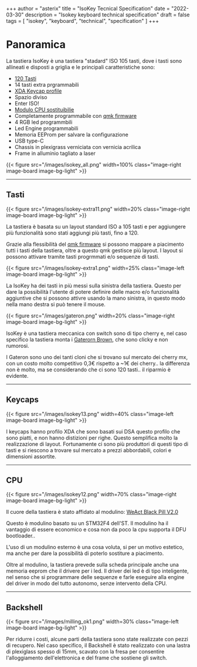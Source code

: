 +++
author = "asterix"
title = "IsoKey Tecnical Specification"
date = "2022-03-30"
description = "Isokey keyboard technical specification"
draft = false
tags = [
    "isokey",
    "keyboard",
    "technical",
    "specification"
]
+++

# Panoramica

La tastiera IsoKey è una tastiera "stadard" ISO 105 tasti, dove i tasti sono allineati e
disposti a griglia e le principali caratteristiche sono:

* [120 Tasti](#tasti)
* 14 tasti extra prgrammabili
* [XDA Keycap profile](#keycaps)
* Spazio diviso
* Enter ISO!
* [Modulo CPU sostituibilie](#cpu)
* Completamente programmabile con [qmk firmware](https://github.com/asterix24/qmk_firmware)
* 4 RGB led programmbili
* Led Engine programmabili
* Memoria EEProm per salvare la configurazione
* USB type-C
* Chassis in plexigrass verniciata con vernicia acrilica
* Frame in alluminio tagliato a laser


{{< figure src="/images/isokey_all.png" width=100% class="image-right image-board image-bg-light" >}}

---

## Tasti

{{< figure src="/images/isokey-extra11.png" width=20% class="image-right image-board image-bg-light" >}}

La tastiera è basata su un layout standard ISO a 105 tasti e per aggiungere più
funzionalità sono stati aggiungi più tasti, fino a 120.

Grazie alla flessibilità del [qmk firmware](https://github.com/asterix24/qmk_firmware) si
possono mappare a piacimento tutti i tasti della tastiera, oltre a questo qmk gestisce più layout. I layout si possono attivare tramite tasti progrmmati e/o sequenze di tasti.

{{< figure src="/images/isokey-extra1.png" width=25% class="image-left image-board image-bg-light" >}}

La IsoKey ha dei tasti in più messi sulla sinistra della tastiera. Questo per dare la
possibilità l'utente di potere definire delle macro e/o funzionalità aggiuntive che si
possono attivre usando la mano sinistra, in questo modo nella mano destra si può tenere il
mouse.

{{< figure src="/images/gateron.png" width=20% class="image-right image-board image-bg-light" >}}

IsoKey è una tastiera meccanica con switch sono di tipo cherry e, nel caso specifico la tastiera monta i [Gaterorn Brown](https://www.gateron.co/products/gateron-switch-set?variant=39452443214031), che sono clicky e non rumorosi.

I Gateron sono uno dei tanti cloni che si trovano sul mercato dei cherry mx, con un costo
molto competitivo 0,3&euro; rispetto a ~1&euro; dei cherry.. la differenza non è molto, ma
se considerando che ci sono 120 tasti.. il riparmio è evidente.

---

## Keycaps

{{< figure src="/images/isokey13.png" width=40% class="image-left image-board image-bg-light" >}}

I keycaps hanno profilo XDA che sono basati sui DSA questo profilo che sono piatti, e non hanno distizioni per righe. Questo semplifica molto
la realizzazione di layout. Fortunamente ci sono più produttori di questi tipo di tasti e
si riescono a trovare sul mercato a prezzi abbordabili, colori e dimensioni assortite.

---

## CPU

{{< figure src="/images/isokey12.png" width=70% class="image-right image-board image-bg-light" >}}

Il cuore della tastiera è stato affidato al modulino: [WeAct Black Pill V2.0](https://stm32-base.org/boards/STM32F411CEU6-WeAct-Black-Pill-V2.0.html)

Questo è modulino basato su un STM32F4 dell'ST. Il modulino ha il vantaggio di essere
economico e cosa non da poco la cpu supporta il DFU bootloader..

L'uso di un modulino esterno è una cosa voluta, si per un motivo estetico, ma anche per
dare la possibilità di poterlo sostiture a piacimento.

Oltre al modulino, la tastiera prevede sulla scheda principale anche una memoria eeprom
che il drivere per i led.
Il driver dei led è di tipo inteligente, nel senso che si programmare delle sequenze e
farle eseguire alla engine del driver in modo del tutto autonomo, senze intervento della
CPU.

---

## Backshell

{{< figure src="/images/milling_ok1.png" width=30% class="image-left image-board image-bg-light" >}}

Per ridurre i costi, alcune parti della tastiera sono state realizzate con pezzi di
recupero. Nel caso specifico, il Backshell è stato realizzato con una lastra di plexiglass
spesso di 15mm, scavato con la fresa per consentire l'alloggiamento dell'elettronica e
del frame che sostiene gli switch.

